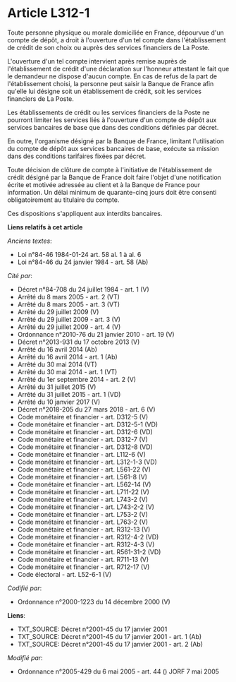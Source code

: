 # Article L312-1

Toute personne physique ou morale domiciliée en France, dépourvue d'un compte de dépôt, a droit à l'ouverture d'un tel compte
dans l'établissement de crédit de son choix ou auprès des services financiers de La Poste.

L'ouverture d'un tel compte intervient après remise auprès de l'établissement de crédit d'une déclaration sur l'honneur
attestant le fait que le demandeur ne dispose d'aucun compte. En cas de refus de la part de l'établissement choisi, la
personne peut saisir la Banque de France afin qu'elle lui désigne soit un établissement de crédit, soit les services
financiers de La Poste.

Les établissements de crédit ou les services financiers de la Poste ne pourront limiter les services liés à l'ouverture d'un
compte de dépôt aux services bancaires de base que dans des conditions définies par décret.

En outre, l'organisme désigné par la Banque de France, limitant l'utilisation du compte de dépôt aux services bancaires de
base, exécute sa mission dans des conditions tarifaires fixées par décret.

Toute décision de clôture de compte à l'initiative de l'établissement de crédit désigné par la Banque de France doit faire
l'objet d'une notification écrite et motivée adressée au client et à la Banque de France pour information. Un délai minimum
de quarante-cinq jours doit être consenti obligatoirement au titulaire du compte.

Ces dispositions s'appliquent aux interdits bancaires.

**Liens relatifs à cet article**

_Anciens textes_:

  - Loi n°84-46 1984-01-24 art. 58 al. 1 à al. 6
  - Loi n°84-46 du 24 janvier 1984 - art. 58 (Ab)

_Cité par_:

  - Décret n°84-708 du 24 juillet 1984 - art. 1 (V)
  - Arrêté du 8 mars 2005 - art. 2 (VT)
  - Arrêté du 8 mars 2005 - art. 3 (VT)
  - Arrêté du 29 juillet 2009 (V)
  - Arrêté du 29 juillet 2009 - art. 3 (V)
  - Arrêté du 29 juillet 2009 - art. 4 (V)
  - Ordonnance n°2010-76 du 21 janvier 2010 - art. 19 (V)
  - Décret n°2013-931 du 17 octobre 2013 (V)
  - Arrêté du 16 avril 2014 (Ab)
  - Arrêté du 16 avril 2014 - art. 1 (Ab)
  - Arrêté du 30 mai 2014 (VT)
  - Arrêté du 30 mai 2014 - art. 1 (VT)
  - Arrêté du 1er septembre 2014 - art. 2 (V)
  - Arrêté du 31 juillet 2015 (V)
  - Arrêté du 31 juillet 2015 - art. 1 (VD)
  - Arrêté du 10 janvier 2017 (V)
  - Décret n°2018-205 du 27 mars 2018 - art. 6 (V)
  - Code monétaire et financier - art. D312-5 (V)
  - Code monétaire et financier - art. D312-5-1 (VD)
  - Code monétaire et financier - art. D312-6 (VD)
  - Code monétaire et financier - art. D312-7 (V)
  - Code monétaire et financier - art. D312-8 (VD)
  - Code monétaire et financier - art. L112-6 (V)
  - Code monétaire et financier - art. L312-1-3 (VD)
  - Code monétaire et financier - art. L561-22 (V)
  - Code monétaire et financier - art. L561-8 (V)
  - Code monétaire et financier - art. L562-14 (V)
  - Code monétaire et financier - art. L711-22 (V)
  - Code monétaire et financier - art. L743-2 (V)
  - Code monétaire et financier - art. L743-2-2 (V)
  - Code monétaire et financier - art. L753-2 (V)
  - Code monétaire et financier - art. L763-2 (V)
  - Code monétaire et financier - art. R312-13 (V)
  - Code monétaire et financier - art. R312-4-2 (VD)
  - Code monétaire et financier - art. R312-4-3 (V)
  - Code monétaire et financier - art. R561-31-2 (VD)
  - Code monétaire et financier - art. R711-13 (V)
  - Code monétaire et financier - art. R712-17 (V)
  - Code électoral - art. L52-6-1 (V)

_Codifié par_:

  - Ordonnance n°2000-1223 du 14 décembre 2000 (V)

**Liens**:

  - TXT_SOURCE: Décret n°2001-45 du 17 janvier 2001
  - TXT_SOURCE: Décret n°2001-45 du 17 janvier 2001 - art. 1 (Ab)
  - TXT_SOURCE: Décret n°2001-45 du 17 janvier 2001 - art. 2 (Ab)

_Modifié par_:

  - Ordonnance n°2005-429 du 6 mai 2005 - art. 44 () JORF 7 mai 2005
